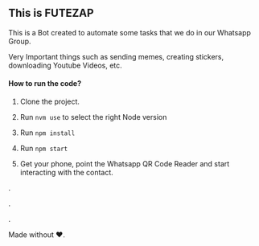 ## This is FUTEZAP

This is a Bot created to automate some tasks that we do in our Whatsapp Group.

Very Important things such as sending memes, creating stickers, downloading Youtube Videos, etc.

#### How to run the code?

1. Clone the project.

2. Run `nvm use` to select the right Node version

3. Run `npm install`

4. Run `npm start`

5. Get your phone, point the Whatsapp QR Code Reader and start interacting with the contact.

.

.

.

Made without ❤.